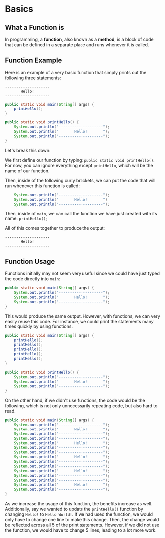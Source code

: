# Basics

## What a Function is

In programming, a **function**, also known as a **method**, is a block of code that can be defined in a separate place and runs whenever it is called.

## Function Example

Here is an example of a very basic function that simply prints out the following three statements:

```text
--------------------
       Hello!
--------------------
```

```java
public static void main(String[] args) {
    printHello();
}

public static void printHello() {
    System.out.println("--------------------");
    System.out.println("       Hello!       ");
    System.out.println("--------------------");
}
```

Let's break this down:

We first define our function by typing: `public static void printHello()`. For now, you can ignore everything except `printHello`, which will be the name of our function.

Then, inside of the following curly brackets, we can put the code that will run whenever this function is called:

```java
    System.out.println("--------------------");
    System.out.println("       Hello!       ")
    System.out.println("--------------------");
```

Then, inside of `main`, we can call the function we have just created with its name: `printHello();`

All of this comes together to produce the output:

```text
--------------------
       Hello!
--------------------
```

## Function Usage

Functions initially may not seem very useful since we could have just typed the code directly into `main`:

```java
public static void main(String[] args) {
    System.out.println("--------------------");
    System.out.println("       Hello!       ");
    System.out.println("--------------------");
}
```

This would produce the same output. However, with functions, we can very easily reuse this code. For instance, we could print the statements many times quickly by using functions.

```java
public static void main(String[] args) {
    printHello();
    printHello();
    printHello();
    printHello();
    printHello();
}

public static void printHello() {
    System.out.println("--------------------");
    System.out.println("       Hello!       ");
    System.out.println("--------------------");
}
```

On the other hand, if we didn't use functions, the code would be the following, which is not only unnecessarily repeating code, but also hard to read.

```java
public static void main(String[] args) {
    System.out.println("--------------------");
    System.out.println("       Hello!       ");
    System.out.println("--------------------");
    System.out.println("--------------------");
    System.out.println("       Hello!       ");
    System.out.println("--------------------");
    System.out.println("--------------------");
    System.out.println("       Hello!       ");
    System.out.println("--------------------");
    System.out.println("--------------------");
    System.out.println("       Hello!       ");
    System.out.println("--------------------");
    System.out.println("--------------------");
    System.out.println("       Hello!       ");
    System.out.println("--------------------");
}
```

As we increase the usage of this function, the benefits increase as well. Additionally, say we wanted to update the `printHello()` function by changing `Hello!` to `Hello World!`. If we had used the function, we would only have to change one line to make this change. Then, the change would be reflected across all 5 of the print statements. However, if we did not use the function, we would have to change 5 lines, leading to a lot more work.
